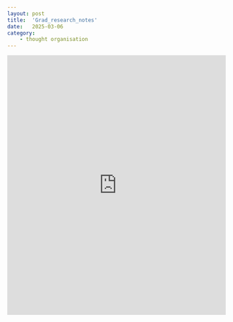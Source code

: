 ```yaml
---
layout: post
title:  'Grad_research_notes'
date:   2025-03-06
category: 
    - thought organisation
---
```


<iframe src="https://yuyuslab-wiki.notion.site/ebd/1ac63954b19780fda604e1469a1a0f7f" width="100%" height="600" frameborder="0" allowfullscreen />